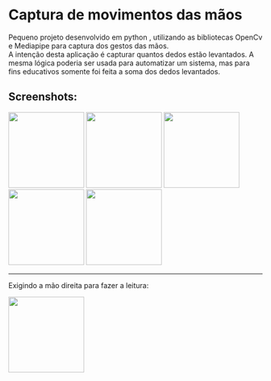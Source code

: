 # Captura de movimentos das mãos
Pequeno projeto desenvolvido em python , utilizando as bibliotecas OpenCv e Mediapipe  para captura dos gestos das mãos.  
A intenção desta aplicação é capturar quantos dedos estão levantados. A mesma lógica poderia ser usada para automatizar um sistema, mas para fins educativos somente foi feita a soma dos dedos levantados.

## Screenshots:
<div>
  <img height="150" src="https://github.com/gfonsecadev/hand_capture_python/assets/90278833/9eaea162-7c43-44b0-b158-9acc72356e72"/>
  <img height="150" src="https://github.com/gfonsecadev/hand_capture_python/assets/90278833/6258a4f1-c0bd-48f5-9b70-8b9a7e9271f9"/>
  <img height="150" src="https://github.com/gfonsecadev/hand_capture_python/assets/90278833/ef45b392-a42d-4ae2-86ed-63e5a7f75918"/>
  <img height="150" src="https://github.com/gfonsecadev/hand_capture_python/assets/90278833/3da4a669-215d-463d-a5ce-d24109b092eb"/>
  <img height="150" src="https://github.com/gfonsecadev/hand_capture_python/assets/90278833/33b53979-98e6-4df0-9480-e930f390ad42"/>
</div>

<hr/>

Exigindo a mão direita para fazer a leitura:
<div>
  <img height= "150" src= "https://github.com/gfonsecadev/hand_capture_python/assets/90278833/9bb92748-904b-4ae8-96be-5ce17f935f1b"/>
</div>




